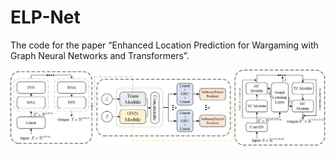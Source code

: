 # ELP-Net
The code for the paper “Enhanced Location Prediction for Wargaming with Graph Neural Networks and Transformers”.

![ELP-Net](./ELP-Net.jpg)

